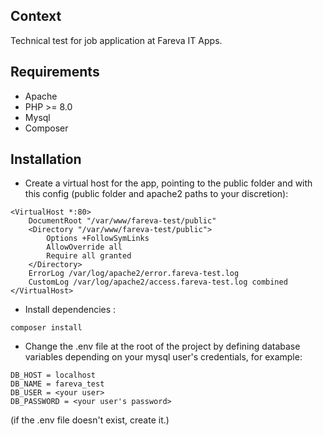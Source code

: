 ## Context

Technical test for job application at Fareva IT Apps.

## Requirements

-   Apache
-   PHP >= 8.0
-   Mysql
-   Composer

## Installation

-   Create a virtual host for the app, pointing to the public folder and with this config (public folder and apache2 paths to your discretion):

```
<VirtualHost *:80>
	DocumentRoot "/var/www/fareva-test/public"
	<Directory "/var/www/fareva-test/public">
		Options +FollowSymLinks
		AllowOverride all
		Require all granted
	</Directory>
	ErrorLog /var/log/apache2/error.fareva-test.log
	CustomLog /var/log/apache2/access.fareva-test.log combined
</VirtualHost>
```

-   Install dependencies :

```
composer install
```

-   Change the .env file at the root of the project by defining database variables depending on your mysql user's credentials, for example:

```
DB_HOST = localhost
DB_NAME = fareva_test
DB_USER = <your user>
DB_PASSWORD = <your user's password>
```

(if the .env file doesn't exist, create it.)
